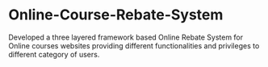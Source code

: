 # Online-Course-Rebate-System
Developed a three layered framework based Online Rebate System for Online courses websites providing different functionalities and privileges to different category of users.
